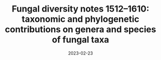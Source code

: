 ---
title: "Fungal diversity notes 1512–1610: taxonomic and phylogenetic contributions on genera and species of fungal taxa"
authors:
- Ruvishika S. Jayawardena
- Kevin D. Hyde
- Song Wang
- Ya-Ru Sun
- Nakarin Suwannarach
- Phongeun Sysouphanthong
- Mohamed A. Abdel-Wahab
- Faten A. Abdel-Aziz
- Pranami D. Abeywickrama
- Vanessa P. Abreu et al.
date: "2023-02-23"

publication: "Fungal Diversity"

links:
    pdf: https://doi.org/10.1007/s13225-022-00513-0
---